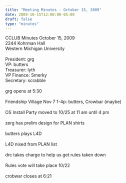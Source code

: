 ```yaml
---
title: "Meeting Minutes - October 15, 2009"
date: 2009-10-15T12:00:00-05:00
draft: false
type: "minutes"
---
```


CCLUB Minutes October 15, 2009<br />
2244 Kohrman Hall<br />
Western Michigan University<br />
<br />
President: grg<br />
VP: butters<br />
Treasurer: lyth<br />
VP Finance: Smerky<br />
Secretary: scrabble<br />
<br />
grg opens at 5:30<br />
<br />
Friendship Village Nov 7 1-4p: butters, Crowbar (maybe)<br />
<br />
OS Install Party moved to 10/25 at 11 am until 4 pm<br />
<br />
zerg has prelim design for PLAN shirts<br />
<br />
butters plays L4D<br />
<br />
L4D nixed from PLAN list<br />
<br />
drc takes charge to help us get rules taken down<br />
<br />
Rules vote will take place 10/22<br />
<br />
crobwar closes at 6:21